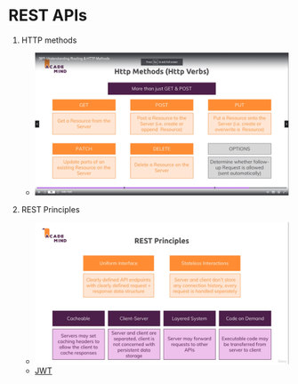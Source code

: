 # REST APIs

1. HTTP methods

   - ![](../images/HTTP_Methods.png)

2. REST Principles
   - ![](../images/REST_Principles.png)
   - [JWT](https://jwt.io/)
